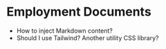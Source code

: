 # Employment Documents

- How to inject Markdown content?
- Should I use Tailwind? Another utility CSS library?
